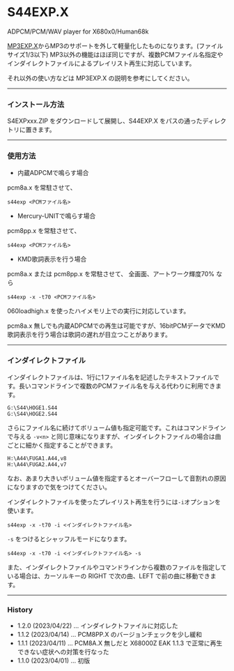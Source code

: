 # S44EXP.X
ADPCM/PCM/WAV player for X680x0/Human68k

[MP3EXP.X](https://github.com/tantanGH/mp3exp)からMP3のサポートを外して軽量化したものになります。(ファイルサイズ1/3以下)
MP3以外の機能はほぼ同じですが、複数PCMファイル名指定やインダイレクトファイルによるプレイリスト再生に対応しています。

それ以外の使い方などは MP3EXP.X の説明を参考にしてください。

---

### インストール方法

S4EXPxxx.ZIP をダウンロードして展開し、S44EXP.X をパスの通ったディレクトリに置きます。

---

### 使用方法

- 内蔵ADPCMで鳴らす場合

pcm8a.x を常駐させて、

    s44exp <PCMファイル名>


- Mercury-UNITで鳴らす場合

pcm8pp.x を常駐させて、

    s44exp <PCMファイル名>


- KMD歌詞表示を行う場合

pcm8a.x または pcm8pp.x を常駐させて、
全画面、アートワーク輝度70% なら

    s44exp -x -t70 <PCMファイル名>

060loadhigh.x を使ったハイメモリ上での実行に対応しています。

pcm8a.x 無しでも内蔵ADPCMでの再生は可能ですが、16bitPCMデータでKMD歌詞表示を行う場合は歌詞の遅れが目立つことがあります。

---

### インダイレクトファイル

インダイレクトファイルは、1行に1ファイル名を記述したテキストファイルです。長いコマンドラインで複数のPCMファイル名を与える代わりに利用できます。

    G:\S44\HOGE1.S44
    G:\S44\HOGE2.S44

さらにファイル名に続けてボリューム値も指定可能です。これはコマンドラインで与える `-v<n>` と同じ意味になりますが、インダイレクトファイルの場合は曲ごとに細かく指定することができます。

    H:\A44\FUGA1.A44,v8
    H:\A44\FUGA2.A44,v7

なお、あまり大きいボリューム値を指定するとオーバーフローして音割れの原因になりますので気をつけてください。

インダイレクトファイルを使ったプレイリスト再生を行うには`-i`オプションを使います。

    s44exp -x -t70 -i <インダイレクトファイル名>

`-s` をつけるとシャッフルモードになります。

    s44exp -x -t70 -i <インダイレクトファイル名> -s

また、インダイレクトファイルやコマンドラインから複数のファイルを指定している場合は、カーソルキーの RIGHT で次の曲、LEFT で前の曲に移動できます。

---

### History

* 1.2.0 (2023/04/22) ... インダイレクトファイルに対応した
* 1.1.2 (2023/04/14) ... PCM8PP.X のバージョンチェックを少し緩和
* 1.1.1 (2023/04/11) ... PCM8A.X 無しだと X68000Z EAK 1.1.3 で正常に再生できない症状への対策を行なった
* 1.1.0 (2023/04/01) ... 初版
